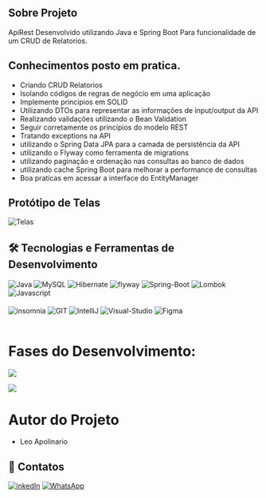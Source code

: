<h2> Sobre Projeto </h2>
<p> ApiRest Desenvolvido utilizando Java e Spring Boot Para funcionalidade de um CRUD de Relatorios.</p>

## Conhecimentos posto em pratica.

- Criando CRUD Relatorios
- Isolando códigos de regras de negócio em uma aplicação
- Implemente princípios em SOLID
- Utilizando DTOs para representar as informações de input/output da API
- Realizando validações utilizando o Bean Validation
- Seguir corretamente os princípios do modelo REST
- Tratando exceptions na API
- utilizando o Spring Data JPA para a camada de persistência da API
- utilizando o Flyway como ferramenta de migrations
- utilizando  paginação e ordenação nas consultas ao banco de dados
- utilizando  cache Spring Boot para melhorar a performance de consultas
- Boa praticas em acessar a interface do EntityManager

## Protótipo de Telas

<div>
  
  ![Telas](https://github.com/user-attachments/assets/7edae4fe-c2f1-40a1-934f-a3d4acd50056)
</div>
  

## 🛠️ Tecnologias e Ferramentas de Desenvolvimento
<div>
<img align="center" alt="Java" src="https://img.shields.io/badge/Java-F4A460?style=for-the-badge&logo=openjdk&logoColor=1E90FF"/>
<img align="center" alt="MySQL" src="https://img.shields.io/badge/MySQL-0078D4?style=for-the-badge&logo=mysql&logoColor=white"/>
<img align="center" alt="Hibernate" src="https://img.shields.io/badge/Hibernate-59666C?style=for-the-badge&logo=Hibernate&logoColor=white"/>
<img align="center" alt="flyway" src="https://img.shields.io/badge/flyway-8B0000?style=for-the-badge&logo=flyway&logoColor=pink"/>
<img align="center" alt="Spring-Boot" src="https://img.shields.io/badge/Spring Boot-6DB33F?style=for-the-badge&logo=spring&logoColor=white"/>
<img align="center" alt="Lombok" src="https://img.shields.io/badge/lombok-FF3366?style=for-the-badge&logo=Lombok&logoColor=white"/>
<img align="center" alt="Javascript" src="https://img.shields.io/badge/Javascript-FFFF00?style=for-the-badge&logo=Javascript&logoColor=Black"/>
</div><br/>

<div>
<img align="center" alt="insomnia" src="https://img.shields.io/badge/insomnia-9900FF?style=for-the-badge&logo=insomnia&logoColor=black">
<img align="center" alt="GIT" src="https://img.shields.io/badge/GIT-E44C30?style=for-the-badge&logo=git&logoColor=white"/>
<img align="center" alt="IntelliJ" src="https://img.shields.io/badge/IntelliJ_IDEA-363636.svg?style=for-the-badge&logo=intellij-idea&logoColor=white"/>
<img align="center" alt="Visual-Studio" src="https://img.shields.io/badge/Visual_Studio_Code-0078D4?style=for-the-badge&logo=visual%20studio%20code&logoColor=white"/>
<img align="center" alt="Figma" src="https://img.shields.io/badge/Figma-000?style=for-the-badge&logo=figma&logoColor=E94D5F"/>
</div><br/>
</div>

 <h1>Fases do Desenvolvimento:</h1>
 
</div>
<p align="right , float: right">
<img loading="lazy" src="http://img.shields.io/static/v1?label=STATUS&message=Back-End%20Finalizado&color=GREEN&style=for-the-badge"/>
</p>
<p align="right , float: right">
<img loading="lazy" src="http://img.shields.io/static/v1?label=STATUS&message=Front-End%20Em-Desenvolvimento&color=F7DF1E&style=for-the-badge"/>
</p>

# Autor do Projeto
- Leo Apolinario

## 📱 Contatos 

[![inkedIn](https://img.shields.io/badge/LinkedIn-0077B5?style=for-the-badge&logo=linkedin&logoColor=white)](https://www.linkedin.com/in/leobaldo-apolinario/)
[![WhatsApp](https://img.shields.io/badge/WhatsApp-25D366?style=for-the-badge&logo=whatsapp&logoColor=white)](https://wa.me/5512988432405?text=Ol%C3%A1%20bem%20vindo%20!%20Eu%20sou%20o%20Leo%20Apolinario%20deixe%20sua%20mensagem%20que%20retornarei%20o%20mais%20breve%20poss%C3%ADvel%20.)

